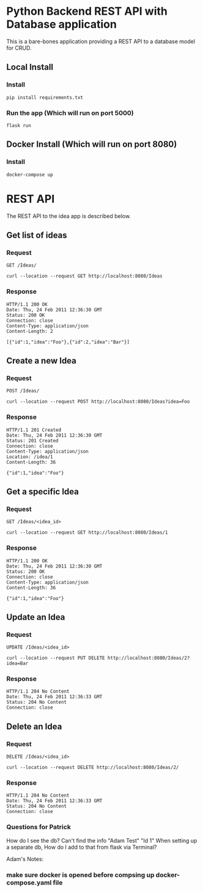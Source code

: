 # Python Backend REST API with Database application

This is a bare-bones application providing a REST
API to a database model for CRUD.

## Local Install

### Install

    pip install requirements.txt

### Run the app (Which will run on port 5000)

    flask run

## Docker Install (Which will run on port 8080)

### Install

    docker-compose up

# REST API

The REST API to the idea app is described below.

## Get list of ideas

### Request

`GET /Ideas/`

    curl --location --request GET http://localhost:8080/Ideas

### Response

    HTTP/1.1 200 OK
    Date: Thu, 24 Feb 2011 12:36:30 GMT
    Status: 200 OK
    Connection: close
    Content-Type: application/json
    Content-Length: 2

    [{"id":1,"idea":"Foo"},{"id":2,"idea":"Bar"}]

## Create a new Idea

### Request

`POST /Ideas/`

    curl --location --request POST http://localhost:8080/Ideas?idea=Foo

### Response

    HTTP/1.1 201 Created
    Date: Thu, 24 Feb 2011 12:36:30 GMT
    Status: 201 Created
    Connection: close
    Content-Type: application/json
    Location: /idea/1
    Content-Length: 36

    {"id":1,"idea":"Foo"}

## Get a specific Idea

### Request

`GET /Ideas/<idea_id>`

    curl --location --request GET http://localhost:8080/Ideas/1

### Response

    HTTP/1.1 200 OK
    Date: Thu, 24 Feb 2011 12:36:30 GMT
    Status: 200 OK
    Connection: close
    Content-Type: application/json
    Content-Length: 36

    {"id":1,"idea":"Foo"}

## Update an Idea

### Request

`UPDATE /Ideas/<idea_id>`

    curl --location --request PUT DELETE http://localhost:8080/Ideas/2?idea=Bar

### Response

    HTTP/1.1 204 No Content
    Date: Thu, 24 Feb 2011 12:36:33 GMT
    Status: 204 No Content
    Connection: close

## Delete an Idea

### Request

`DELETE /Ideas/<idea_id>`

    curl --location --request DELETE http://localhost:8080/Ideas/2/

### Response

    HTTP/1.1 204 No Content
    Date: Thu, 24 Feb 2011 12:36:33 GMT
    Status: 204 No Content
    Connection: close

### Questions for Patrick

How do I see the db? Can't find the info "Adam Test" "Id 1"
When setting up a separate db, How do I add to that from flask via Terminal?

Adam's Notes:

### make sure docker is opened before compsing up docker-compose.yaml file
